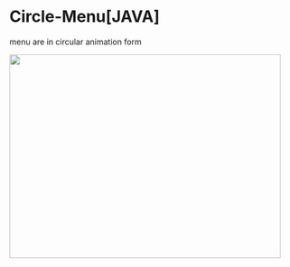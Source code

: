 # Circle-Menu[JAVA]
menu are in circular animation form

<img align="left" src="https://github.com/Ramotion/circle-menu-android/raw/master/preview.gif" width="480" height="360" style="max-width:100%;">
